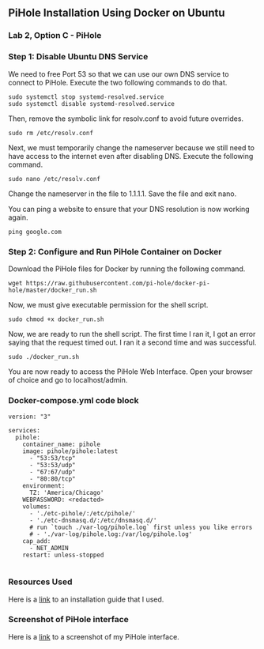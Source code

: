 ## PiHole Installation Using Docker on Ubuntu

### Lab 2, Option C - PiHole

### Step 1: Disable Ubuntu DNS Service

We need to free Port 53 so that we can use our own DNS service to connect to PiHole. Execute the two following commands to do that.

```
sudo systemctl stop systemd-resolved.service 
sudo systemctl disable systemd-resolved.service
```

Then, remove the symbolic link for resolv.conf to avoid future overrides.

```
sudo rm /etc/resolv.conf
```

Next, we must temporarily change the nameserver because we still need to have access to the internet even after disabling DNS. Execute the following command.

```
sudo nano /etc/resolv.conf
```

Change the nameserver in the file to 1.1.1.1. Save the file and exit nano.

You can ping a website to ensure that your DNS resolution is now working again.

```
ping google.com
```

### Step 2: Configure and Run PiHole Container on Docker

Download the PiHole files for Docker by running the following command.

```
wget https://raw.githubusercontent.com/pi-hole/docker-pi-hole/master/docker_run.sh
```

Now, we must give executable permission for the shell script.

```
sudo chmod +x docker_run.sh 
```

Now, we are ready to run the shell script. The first time I ran it,  I got an error saying that the request timed out. I ran it a second time and was successful.

```
sudo ./docker_run.sh
```

You are now ready to access the PiHole Web Interface. Open your browser of choice and go to localhost/admin.

### Docker-compose.yml code block

```
version: "3"

services:
  pihole:
    container_name: pihole
    image: pihole/pihole:latest
      - "53:53/tcp"
      - "53:53/udp"
      - "67:67/udp"
      - "80:80/tcp"
    environment:
      TZ: 'America/Chicago'
    WEBPASSWORD: <redacted>
    volumes:
      - './etc-pihole/:/etc/pihole/'
      - './etc-dnsmasq.d/:/etc/dnsmasq.d/'
      # run `touch ./var-log/pihole.log` first unless you like errors
      # - './var-log/pihole.log:/var/log/pihole.log'
    cap_add:
      - NET_ADMIN
    restart: unless-stopped
    
```

### Resources Used

Here is a [link](https://github.com/ElastiCourse/pihole/blob/master/Pi-Hole%20on%20Docker%20script) to an installation guide that I used.

### Screenshot of PiHole interface

Here is a [link](https://drive.google.com/file/d/1l074pybglFmPDn2zpKf6lHy7DHcqYLXY/view?usp=sharing) to a screenshot of my PiHole interface.


